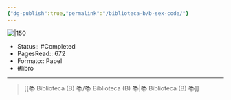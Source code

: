 ```yaml
---
{"dg-publish":true,"permalink":"/biblioteca-b/b-sex-code/"}
---
```


![|150](https://m.media-amazon.com/images/I/41YGe4S-55L.jpg)

- Status:: #Completed 
- PagesRead:: 672
- Formato:: Papel
- #libro

---

> [[📚 Biblioteca (B) 📚/📚 Biblioteca (B) 📚\|📚 Biblioteca (B) 📚]]